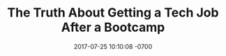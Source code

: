 ---
title: The Truth About Getting a Tech Job After a Bootcamp
layout: post
date:   2017-07-25 10:10:08 -0700
categories: bootcamp career
external_url: http://www.huffingtonpost.com/entry/59790e45e4b0c69ef7052547
external_site: Huffington Post
---